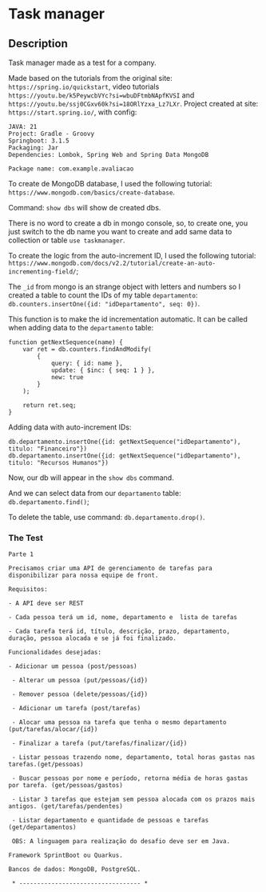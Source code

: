 # Task manager

## Description
Task manager made as a test for a company.

Made based on the tutorials from the original site: `https://spring.io/quickstart`, video tutorials `https://youtu.be/k5PeywcbVYc?si=wbuDFtmbNApfKVSI` and `https://youtu.be/ssj0CGxv60k?si=18ORlYzxa_Lz7LXr`.
Project created at site: `https://start.spring.io/`,
with config:
```
JAVA: 21
Project: Gradle - Groovy
Springboot: 3.1.5
Packaging: Jar
Dependencies: Lombok, Spring Web and Spring Data MongoDB

Package name: com.example.avaliacao
```

To create de MongoDB database, I used the following tutorial: `https://www.mongodb.com/basics/create-database`.

Command: `show dbs` will show de created dbs.

There is no word to create a db in mongo console, so, to create one, you just switch to the db name you want to create and add same data to collection or table `use taskmanager`.

To create the logic from the auto-increment ID, I used the following tutorial: `https://www.mongodb.com/docs/v2.2/tutorial/create-an-auto-incrementing-field/`;

The `_id` from mongo is an strange object with letters and numbers so I created a table to count the IDs of my table `departamento`: `db.counters.insertOne({id: "idDepartamento", seq: 0})`.

This function is to make the id incrementation automatic. It can be called when adding data to the `departamento` table:
```
function getNextSequence(name) {
    var ret = db.counters.findAndModify(
        {
            query: { id: name },
            update: { $inc: { seq: 1 } },
            new: true
        }
    );

    return ret.seq;
}
```

Adding data with auto-increment IDs:
```
db.departamento.insertOne({id: getNextSequence("idDepartamento"), titulo: "Financeiro"})
db.departamento.insertOne({id: getNextSequence("idDepartamento"), titulo: "Recursos Humanos"})
```

Now, our db will appear in the `show dbs` command.

And we can select data from our `departamento` table: `db.departamento.find()`;

To delete the table, use command: `db.departamento.drop()`.

### The Test
```
Parte 1

Precisamos criar uma API de gerenciamento de tarefas para disponibilizar para nossa equipe de front.

Requisitos:

- A API deve ser REST

- Cada pessoa terá um id, nome, departamento e  lista de tarefas

- Cada tarefa terá id, título, descrição, prazo, departamento, duração, pessoa alocada e se já foi finalizado.

Funcionalidades desejadas:

- Adicionar um pessoa (post/pessoas)

 - Alterar um pessoa (put/pessoas/{id})

 - Remover pessoa (delete/pessoas/{id})

 - Adicionar um tarefa (post/tarefas)

 - Alocar uma pessoa na tarefa que tenha o mesmo departamento (put/tarefas/alocar/{id})

 - Finalizar a tarefa (put/tarefas/finalizar/{id})

 - Listar pessoas trazendo nome, departamento, total horas gastas nas tarefas.(get/pessoas)

 - Buscar pessoas por nome e período, retorna média de horas gastas por tarefa. (get/pessoas/gastos)

 - Listar 3 tarefas que estejam sem pessoa alocada com os prazos mais antigos. (get/tarefas/pendentes)

 - Listar departamento e quantidade de pessoas e tarefas (get/departamentos)

 OBS: A linguagem para realização do desafio deve ser em Java.

Framework SprintBoot ou Quarkus.

Bancos de dados: MongoDB, PostgreSQL.

 * ---------------------------------- *
 
 
```